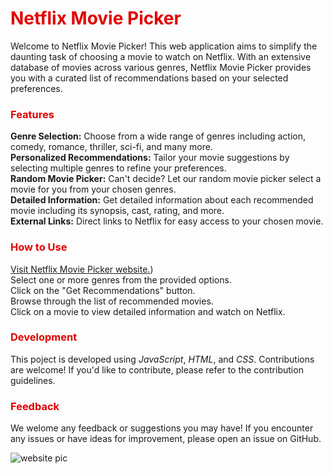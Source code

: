 # <span style=" color:#e20000">Netflix Movie Picker</span>

Welcome to Netflix Movie Picker! This web application aims to simplify the daunting task of choosing a movie to watch on Netflix. With an extensive database of movies across various genres, Netflix Movie Picker provides you with a curated list of recommendations based on your selected preferences.

### <span style=" color:#e20000">Features</span>
__Genre Selection:__ Choose from a wide range of genres including action, comedy, romance, thriller, sci-fi, and many more.  
__Personalized Recommendations:__ Tailor your movie suggestions by selecting multiple genres to refine your preferences.  
__Random Movie Picker:__ Can't decide? Let our random movie picker select a movie for you from your chosen genres.  
__Detailed Information:__ Get detailed information about each recommended movie including its synopsis, cast, rating, and more.  
__External Links:__ Direct links to Netflix for easy access to your chosen movie.  

### <span style=" color:#e20000">How to Use</span>
[Visit Netflix Movie Picker website.](https://milkytea6.github.io/netflix-movie-picker/))  
Select one or more genres from the provided options.  
Click on the "Get Recommendations" button.  
Browse through the list of recommended movies.  
Click on a movie to view detailed information and watch on Netflix.  

### <span style="color:#e20000">Development</span>
This poject is developed using *JavaScript*, *HTML*, and *CSS*. Contributions are welcome! If you'd like to contribute, please refer to the contribution guidelines.

### <span style=" color:#e20000">Feedback</span> 
We welome any feedback or suggestions you may have! If you encounter any issues or have ideas for improvement, please open an issue on GitHub.

![website pic](/assets/images/Screenshot%202024-04-24%20at%205.18.08 PM.png)


